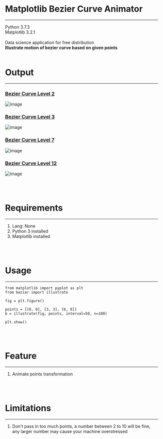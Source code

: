 <h1>Matplotlib Bezier Curve Animator</h1>
<hr />
Python 3.7.3<br />
Matplotlib 3.2.1<br />
<br />
Data science application for free distribution<br />
<b>Illustrate motion of bezier curve based on given points</b>
<br /><br />
<h1>Output</h1>
<hr />
<h3><u>Bezier Curve Level 2</u></h3>

![image](https://github.com/Weilory/matplotlib-bezier-curve-animator/blob/master/docs/gif/level2.gif)

<h3><u>Bezier Curve Level 3</u></h3>

![image](https://github.com/Weilory/matplotlib-bezier-curve-animator/blob/master/docs/gif/level3.gif)

<h3><u>Bezier Curve Level 7</u></h3>

![image](https://github.com/Weilory/matplotlib-bezier-curve-animator/blob/master/docs/gif/level7.gif)

<h3><u>Bezier Curve Level 12</u></h3>

![image](https://github.com/Weilory/matplotlib-bezier-curve-animator/blob/master/docs/gif/level12.gif)

<br /><br />
<h1>Requirements</h1>
<hr />
<ol>
  <li>Lang: None</li>
  <li>Python 3 installed</li>
  <li>Matplotlib installed</li>
</ol>
<br /><br />
<h1>Usage</h1>
<hr />

```
from matplotlib import pyplot as plt
from bezier import illustrate

fig = plt.figure()

points = [[0, 0], [3, 3], [6, 0]]
b = illustrate(fig, points, interval=50, n=100)

plt.show()
```

<br /><br />
<h1>Feature</h1>
<hr />
<ol>
  <li>Animate points transformation</li>
</ol>
<br /><br />
<h1>Limitations</h1>
<hr />
<ol>
  <li>Don't pass in too much points, a number between 2 to 10 will be fine, any larger number may cause your machine overstressed</li>
</ol>
<br /><br />
